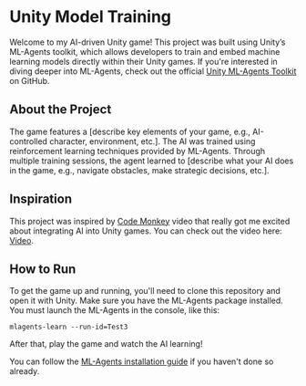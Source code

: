 # Unity Model Training

Welcome to my AI-driven Unity game! This project was built using Unity’s ML-Agents toolkit, which allows developers to train and embed machine learning models directly within their Unity games. If you're interested in diving deeper into ML-Agents, check out the official [Unity ML-Agents Toolkit](https://github.com/Unity-Technologies/ml-agents) on GitHub.

## About the Project
The game features a [describe key elements of your game, e.g., AI-controlled character, environment, etc.]. The AI was trained using reinforcement learning techniques provided by ML-Agents. Through multiple training sessions, the agent learned to [describe what your AI does in the game, e.g., navigate obstacles, make strategic decisions, etc.].

## Inspiration
This project was inspired by [Code Monkey](https://www.youtube.com/@CodeMonkeyUnity) video that really got me excited about integrating AI into Unity games. You can check out the video here: [Video](https://www.youtube.com/watch?v=zPFU30tbyKs).

## How to Run
To get the game up and running, you'll need to clone this repository and open it with Unity. Make sure you have the ML-Agents package installed. You must launch the ML-Agents in the console, like this: 

```mlagents-learn --run-id=Test3```
 
After that, play the game and watch the AI learning!


You can follow the [ML-Agents installation guide](https://github.com/Unity-Technologies/ml-agents/blob/main/docs/Installation.md) if you haven't done so already.

